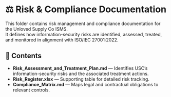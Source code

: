 # ⚖️ Risk & Compliance Documentation

This folder contains risk management and compliance documentation for the Unloved Supply Co ISMS.  
It defines how information-security risks are identified, assessed, treated, and monitored in alignment with ISO/IEC 27001:2022.

## 📂 Contents
- **Risk_Assessment_and_Treatment_Plan.md** — Identifies USC’s information-security risks and the associated treatment actions.
- **Risk_Register.xlsx** — Supporting table for detailed risk tracking.
- **Compliance_Matrix.md** — Maps legal and contractual obligations to relevant controls.

